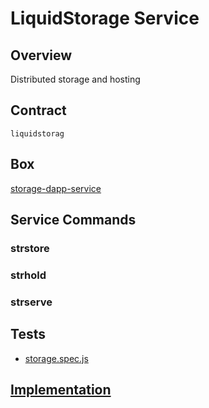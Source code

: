 LiquidStorage Service
=================

## Overview
Distributed storage and hosting



## Contract

```liquidstorag```

## Box
[storage-dapp-service](../../developers/boxes/storage-dapp-service)

## Service Commands
### strstore
### strhold
### strserve
## Tests 
* [storage.spec.js](https://github.com/liquidapps-io/zeus-sdk/tree/master/boxes/groups/services/storage-dapp-service/test/storage.spec.js)
## [Implementation](https://github.com/liquidapps-io/zeus-sdk/tree/master/boxes/groups/services/storage-dapp-service/contracts/eos/dappservices/_storage_impl.hpp)
